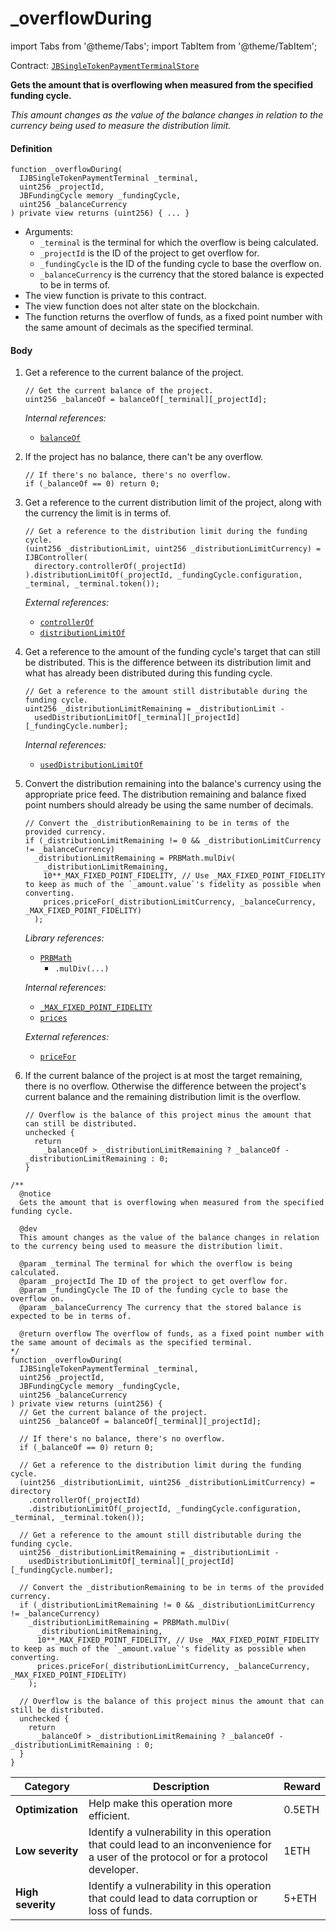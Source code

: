 # _overflowDuring

import Tabs from '@theme/Tabs';
import TabItem from '@theme/TabItem';

Contract: [`JBSingleTokenPaymentTerminalStore`](/v4/deprecated/v3/deprecated/jbsingletokenpaymentterminalstore/README.md)​‌

<Tabs>
<TabItem value="Step by step" label="Step by step">

**Gets the amount that is overflowing when measured from the specified funding cycle.**

_This amount changes as the value of the balance changes in relation to the currency being used to measure the distribution limit._

#### Definition

```
function _overflowDuring(
  IJBSingleTokenPaymentTerminal _terminal,
  uint256 _projectId,
  JBFundingCycle memory _fundingCycle,
  uint256 _balanceCurrency
) private view returns (uint256) { ... }
```

* Arguments:
  * `_terminal` is the terminal for which the overflow is being calculated.
  * `_projectId` is the ID of the project to get overflow for.
  * `_fundingCycle` is the ID of the funding cycle to base the overflow on.
  * `_balanceCurrency` is the currency that the stored balance is expected to be in terms of.
* The view function is private to this contract.
* The view function does not alter state on the blockchain.
* The function returns the overflow of funds, as a fixed point number with the same amount of decimals as the specified terminal.

#### Body

1.  Get a reference to the current balance of the project.

    ```
    // Get the current balance of the project.
    uint256 _balanceOf = balanceOf[_terminal][_projectId];
    ```

    _Internal references:_

    * [`balanceOf`](/v4/deprecated/v3/deprecated/jbsingletokenpaymentterminalstore/properties/balanceof.md)
2.  If the project has no balance, there can't be any overflow.

    ```
    // If there's no balance, there's no overflow.
    if (_balanceOf == 0) return 0;
    ```
3.  Get a reference to the current distribution limit of the project, along with the currency the limit is in terms of.

    ```
    // Get a reference to the distribution limit during the funding cycle.
    (uint256 _distributionLimit, uint256 _distributionLimitCurrency) = IJBController(
      directory.controllerOf(_projectId)
    ).distributionLimitOf(_projectId, _fundingCycle.configuration, _terminal, _terminal.token());
    ```

    _External references:_

    * [`controllerOf`](/v4/deprecated/v3/api/contracts/jbdirectory/properties/controllerof.md)
    * [`distributionLimitOf`](/v4/deprecated/v3/deprecated/or-controllers/jbcontroller/read/distributionlimitof.md)
4.  Get a reference to the amount of the funding cycle's target that can still be distributed. This is the difference between its distribution limit and what has already been distributed during this funding cycle.

    ```
    // Get a reference to the amount still distributable during the funding cycle.
    uint256 _distributionLimitRemaining = _distributionLimit -
      usedDistributionLimitOf[_terminal][_projectId][_fundingCycle.number];
    ```

    _Internal references:_

    * [`usedDistributionLimitOf`](/v4/deprecated/v3/deprecated/jbsingletokenpaymentterminalstore/properties/useddistributionlimitof.md)

5.  Convert the distribution remaining into the balance's currency using the appropriate price feed. The distribution remaining and balance fixed point numbers should already be using the same number of decimals.

    ```
    // Convert the _distributionRemaining to be in terms of the provided currency.
    if (_distributionLimitRemaining != 0 && _distributionLimitCurrency != _balanceCurrency)
      _distributionLimitRemaining = PRBMath.mulDiv(
        _distributionLimitRemaining,
        10**_MAX_FIXED_POINT_FIDELITY, // Use _MAX_FIXED_POINT_FIDELITY to keep as much of the `_amount.value`'s fidelity as possible when converting.
        prices.priceFor(_distributionLimitCurrency, _balanceCurrency, _MAX_FIXED_POINT_FIDELITY)
      );
    ```

    _Library references:_

    * [`PRBMath`](https://github.com/hifi-finance/prb-math/blob/main/contracts/PRBMath.sol)
      * `.mulDiv(...)`

    _Internal references:_

    * [`_MAX_FIXED_POINT_FIDELITY`](/v4/deprecated/v3/deprecated/jbsingletokenpaymentterminalstore/properties/-_max_fixed_point_fidelity.md)
    * [`prices`](/v4/deprecated/v3/deprecated/jbsingletokenpaymentterminalstore/properties/prices.md)

    _External references:_

    * [`priceFor`](/v4/deprecated/v3/api/contracts/jbprices/read/pricefor.md)
6.  If the current balance of the project is at most the target remaining, there is no overflow. Otherwise the difference between the project's current balance and the remaining distribution limit is the overflow.

    ```
    // Overflow is the balance of this project minus the amount that can still be distributed.
    unchecked {
      return
        _balanceOf > _distributionLimitRemaining ? _balanceOf - _distributionLimitRemaining : 0;
    }
    ```

</TabItem>

<TabItem value="Code" label="Code">

```
/**
  @notice
  Gets the amount that is overflowing when measured from the specified funding cycle.

  @dev
  This amount changes as the value of the balance changes in relation to the currency being used to measure the distribution limit.

  @param _terminal The terminal for which the overflow is being calculated.
  @param _projectId The ID of the project to get overflow for.
  @param _fundingCycle The ID of the funding cycle to base the overflow on.
  @param _balanceCurrency The currency that the stored balance is expected to be in terms of.

  @return overflow The overflow of funds, as a fixed point number with the same amount of decimals as the specified terminal.
*/
function _overflowDuring(
  IJBSingleTokenPaymentTerminal _terminal,
  uint256 _projectId,
  JBFundingCycle memory _fundingCycle,
  uint256 _balanceCurrency
) private view returns (uint256) {
  // Get the current balance of the project.
  uint256 _balanceOf = balanceOf[_terminal][_projectId];

  // If there's no balance, there's no overflow.
  if (_balanceOf == 0) return 0;

  // Get a reference to the distribution limit during the funding cycle.
  (uint256 _distributionLimit, uint256 _distributionLimitCurrency) = directory
    .controllerOf(_projectId)
    .distributionLimitOf(_projectId, _fundingCycle.configuration, _terminal, _terminal.token());

  // Get a reference to the amount still distributable during the funding cycle.
  uint256 _distributionLimitRemaining = _distributionLimit -
    usedDistributionLimitOf[_terminal][_projectId][_fundingCycle.number];

  // Convert the _distributionRemaining to be in terms of the provided currency.
  if (_distributionLimitRemaining != 0 && _distributionLimitCurrency != _balanceCurrency)
    _distributionLimitRemaining = PRBMath.mulDiv(
      _distributionLimitRemaining,
      10**_MAX_FIXED_POINT_FIDELITY, // Use _MAX_FIXED_POINT_FIDELITY to keep as much of the `_amount.value`'s fidelity as possible when converting.
      prices.priceFor(_distributionLimitCurrency, _balanceCurrency, _MAX_FIXED_POINT_FIDELITY)
    );

  // Overflow is the balance of this project minus the amount that can still be distributed.
  unchecked {
    return
      _balanceOf > _distributionLimitRemaining ? _balanceOf - _distributionLimitRemaining : 0;
  }
}
```

</TabItem>

<TabItem value="Bug bounty" label="Bug bounty">

| Category          | Description                                                                                                                            | Reward |
| ----------------- | -------------------------------------------------------------------------------------------------------------------------------------- | ------ |
| **Optimization**  | Help make this operation more efficient.                                                                                               | 0.5ETH |
| **Low severity**  | Identify a vulnerability in this operation that could lead to an inconvenience for a user of the protocol or for a protocol developer. | 1ETH   |
| **High severity** | Identify a vulnerability in this operation that could lead to data corruption or loss of funds.                                        | 5+ETH  |

</TabItem>
</Tabs>

